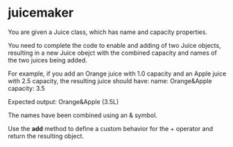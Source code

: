 # juicemaker

You are given a Juice class, which has name and capacity properties.

You need to complete the code to enable and adding of two Juice objects,
resulting in a new Juice obejct with the combined capacity and names of the two juices being added.

For example, if you add an Orange juice with 1.0 capacity and an Apple juice with 2.5 capacity,
the resulting juice should have:
name: Orange&Apple
capacity: 3.5

Expected output: Orange&Apple (3.5L)

The names have been combined using an & symbol.

Use the __add__ method to define a custom behavior for the + operator 
and return the resulting object.
